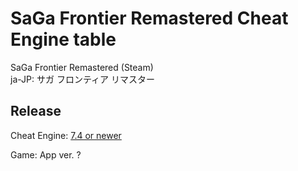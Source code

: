 # SaGa Frontier Remastered Cheat Engine table  
SaGa Frontier Remastered (Steam)  
ja-JP: サガ フロンティア リマスター  
 
## Release
Cheat Engine: [7.4 or newer](https://github.com/cheat-engine/cheat-engine/releases)  

Game: App ver. ?